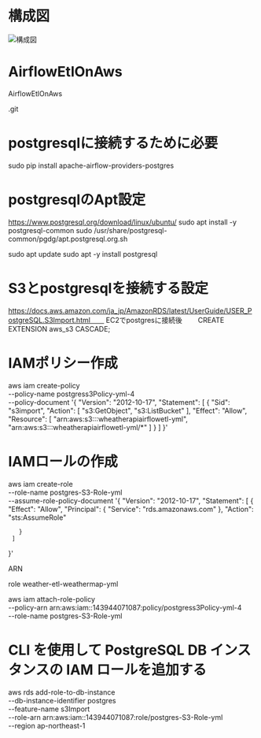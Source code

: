 # 構成図
![構成図](https://github.com/rikunisikawa/AirflowEtlOnAws/diagram.png)

# AirflowEtlOnAws
AirflowEtlOnAws

.git
# postgresqlに接続するために必要
sudo pip install apache-airflow-providers-postgres

# postgresqlのApt設定
https://www.postgresql.org/download/linux/ubuntu/
sudo apt install -y postgresql-common
sudo /usr/share/postgresql-common/pgdg/apt.postgresql.org.sh

sudo apt update
sudo apt -y install postgresql

# S3とpostgresqlを接続する設定
https://docs.aws.amazon.com/ja_jp/AmazonRDS/latest/UserGuide/USER_PostgreSQL.S3Import.html　　
EC2でpostgresに接続後　　
CREATE EXTENSION aws_s3 CASCADE;

# IAMポリシー作成

aws iam create-policy \
   --policy-name postgress3Policy-yml-4 \
   --policy-document '{
     "Version": "2012-10-17",
     "Statement": [
       {
         "Sid": "s3import",
         "Action": [
           "s3:GetObject",
           "s3:ListBucket"
         ],
         "Effect": "Allow",
         "Resource": [
           "arn:aws:s3:::wheatherapiairflowetl-yml", 
           "arn:aws:s3:::wheatherapiairflowetl-yml/*"
         ] 
       }
     ] 
   }'    

# IAMロールの作成
aws iam create-role \
   --role-name postgres-S3-Role-yml \
   --assume-role-policy-document '{
     "Version": "2012-10-17",
     "Statement": [
       {
         "Effect": "Allow",
         "Principal": {
            "Service": "rds.amazonaws.com"
          },
         "Action": "sts:AssumeRole"
         
       }
     ] 
   }'


ARN
   

role
weather-etl-weathermap-yml                

 aws iam attach-role-policy \
   --policy-arn arn:aws:iam::143944071087:policy/postgress3Policy-yml-4 \
   --role-name postgres-S3-Role-yml

# CLI を使用して PostgreSQL DB インスタンスの IAM ロールを追加する
aws rds add-role-to-db-instance \
   --db-instance-identifier postgres \
   --feature-name s3Import \
   --role-arn arn:aws:iam::143944071087:role/postgres-S3-Role-yml \
   --region ap-northeast-1
